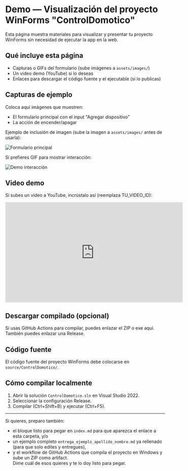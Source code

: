 # Demo — Visualización del proyecto WinForms "ControlDomotico"

Esta página muestra materiales para visualizar y presentar tu proyecto WinForms sin necesidad de ejecutar la app en la web.

## Qué incluye esta página
- Capturas o GIFs del formulario (sube imágenes a `assets/images/`)
- Un video demo (YouTube) si lo deseas
- Enlaces para descargar el código fuente y el ejecutable (si lo publicas)

## Capturas de ejemplo
Coloca aquí imágenes que muestren:
- El formulario principal con el input "Agregar dispositivo"
- La acción de encender/apagar

Ejemplo de inclusión de imagen (sube la imagen a `assets/images/` antes de usarla):

![Formulario principal](../../assets/images/controldomotico_form.png)

Si prefieres GIF para mostrar interacción:

![Demo interacción](../../assets/images/controldomotico_demo.gif)

## Video demo
Si subes un video a YouTube, incrústalo así (reemplaza TU_VIDEO_ID):

<iframe width="560" height="315" src="https://www.youtube.com/embed/TU_VIDEO_ID" frameborder="0" allowfullscreen></iframe>

## Descargar compilado (opcional)
Si usas GitHub Actions para compilar, puedes enlazar el ZIP o exe aquí. También puedes enlazar una Release.

## Código fuente
El código fuente del proyecto WinForms debe colocarse en `source/ControlDomotico/`.

## Cómo compilar localmente
1. Abrir la solución `ControlDomotico.sln` en Visual Studio 2022.  
2. Seleccionar la configuración Release.  
3. Compilar (Ctrl+Shift+B) y ejecutar (Ctrl+F5).

---

Si quieres, preparo también:
- el bloque listo para pegar en `index.md` para que aparezca el enlace a esta carpeta, y/o
- un ejemplo completo `entrega_ejemplo_apellido_nombre.md` ya rellenado (para que solo edites y entregues),
- y el workflow de GitHub Actions que compila el proyecto en Windows y sube un ZIP como artifact.  
Dime cuál de esos quieres y te lo doy listo para pegar.
